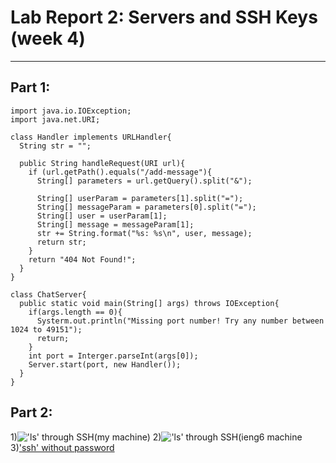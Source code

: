# Lab Report 2: Servers and SSH Keys (week 4)
---
## Part 1:

```
import java.io.IOException;
import java.net.URI;

class Handler implements URLHandler{
  String str = "";

  public String handleRequest(URI url){
    if (url.getPath().equals("/add-message"){
      String[] parameters = url.getQuery().split("&");

      String[] userParam = parameters[1].split("=");
      String[] messageParam = parameters[0].split("=");
      String[] user = userParam[1];
      String[] message = messageParam[1];
      str += String.format("%s: %s\n", user, message);
      return str;
    }
    return "404 Not Found!";
  }
}

class ChatServer{
  public static void main(String[] args) throws IOException{
    if(args.length == 0){
      Systerm.out.println("Missing port number! Try any number between 1024 to 49151");
      return;
    }
    int port = Interger.parseInt(args[0]);
    Server.start(port, new Handler());
  }
}
```
## Part 2:
  1)!['ls' through SSH(my machine)](http://github.com/Domenicj1/cse15l-lab-reports/assets/146692334/c5d6079a-eef9-4df0-bb54-e9e272375109)
  2)!['ls' through SSH(ieng6 machine](https://github.com/Domenicj1/cse15l-lab-reports/assets/146692334/1e1ab46a-0a32-4305-a4df-306f1b2d0f44)
  3)['ssh' without password](https://github.com/Domenicj1/cse15l-lab-reports/assets/146692334/4e04d0c5-9172-4991-812e-94bc13c5efe4)
